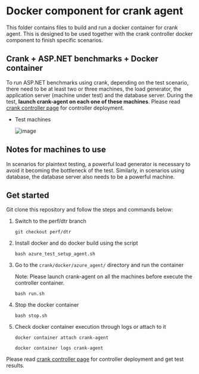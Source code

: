 # Docker component for crank agent

This folder contains files to build and run a docker container for crank agent. This is designed to be used together with the crank controller docker component to finish 
specific scenarios.

## Crank + ASP.NET benchmarks + Docker container

To run ASP.NET benchmarks using crank, depending on the test scenario, there need to be at least two or three machines, the load generator, the application server 
(machine under test) and the database server. During the test, **launch crank-agent on each one of these machines**. 
Please read [crank controller page](https://github.com/weilinwa/crank/blob/perf/dtr/docker/azure_controller/README.md) for controller deployment.

- Test machines 

  ![image](https://user-images.githubusercontent.com/48932302/154745176-c2aa4fcb-2ee6-43e6-bb20-eb37aafe1926.png) 
  


## Notes for machines to use

In scenarios for plaintext testing, a powerful load generator is necessary to avoid it becoming the bottleneck of the test. Similarly, in scenarios using database, 
the database server also needs to be a powerful machine. 

## Get started

Git clone this repository and follow the steps and commands below:
 
1. Switch to the perf/dtr branch

    ``` 
    git checkout perf/dtr  
    ```
2. Install docker and do docker build using the script 

    ```
    bash azure_test_setup_agent.sh
    ```
         
3. Go to the `crank/docker/azure_agent/` directory and run the container

   Note: Please launch crank-agent on all the machines before execute the controller container.
   
    ``` 
    bash run.sh 
    ```
   
4. Stop the docker container

   ```
   bash stop.sh
   ```
5. Check docker container execution through logs or attach to it

    ```
    docker container attach crank-agent
    
    docker container logs crank-agent 
    ```

Please read [crank controller page](https://github.com/weilinwa/crank/blob/perf/dtr/docker/azure_controller/README.md) for controller deployment and get test results.
